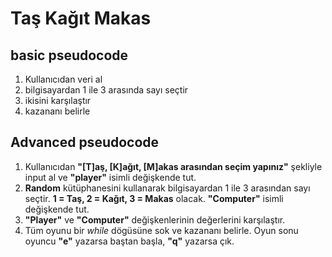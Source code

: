# Taş Kağıt Makas

## basic pseudocode

1. Kullanıcıdan veri al
2. bilgisayardan 1 ile 3 arasında sayı seçtir
3. ikisini karşılaştır
4. kazananı belirle

## Advanced pseudocode

1. Kullanıcıdan **"[T]aş, [K]ağıt, [M]akas arasından seçim yapınız"** şekliyle input al ve **"player"** isimli değişkende tut.
2. **Random** kütüphanesini kullanarak bilgisayardan 1 ile 3 arasından sayı seçtir. **1 = Taş, 2 = Kağıt, 3 = Makas** olacak. **"Computer"** isimli değişkende tut.
3. **"Player"** ve **"Computer"** değişkenlerinin değerlerini karşılaştır.
4. Tüm oyunu bir *while* dögüsüne sok ve kazananı belirle. Oyun sonu oyuncu **"e"** yazarsa baştan başla, **"q"** yazarsa çık.